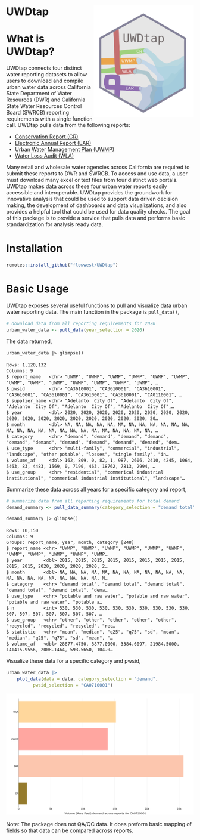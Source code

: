 # UWDtap <a href='https://FlowWest.github.io/UWDtap'><img src='man/figures/logo.png' align="right" height="300" style="float:right; height:300px;"/></a> 

# What is UWDtap?
UWDtap connects four distinct water reporting datasets to allow users to download and compile urban water data across California State Department of Water Resources (DWR) and California State Water Resources Control Board (SWRCB) reporting requirements with a single function call. UWDtap pulls data from the following reports:

* [Conservation Report (CR)](https://data.ca.gov/dataset/drinking-water-public-water-system-operations-monthly-water-production-and-conservation-information)
* [Electronic Annual Report (EAR)](https://www.waterboards.ca.gov/drinking_water/certlic/drinkingwater/eardata.html)
* [Urban Water Management Plan (UWMP)](https://wuedata.water.ca.gov/)
* [Water Loss Audit (WLA)](https://wuedata.water.ca.gov/public/awwa_data_export/water_audit_data_conv_to_af.xls)

Many retail and wholesale water agencies across California are required to submit these reports to DWR and SWRCB. To access and use data, a user must download many excel or text files from four distinct web portals. UWDtap makes data across these four urban water reports easily accessible and interoperable. UWDtap provides the groundwork for innovative analysis that could be used to support data driven decision making, the development of dashboards and data visualizations, and also provides a helpful tool that could be used for data quality checks.  The goal of this package is to provide a service that pulls data and performs basic standardization for analysis ready data.


# Installation

```r 
remotes::install_github("flowwest/UWDtap")
```

# Basic Usage 

UWDtap exposes several useful functions to pull and visualize data urban water reporting data. 
The main function in the package is `pull_data()`, 

```r 
# download data from all reporting requirements for 2020
urban_water_data <- pull_data(year_selection = 2020)
```

The data returned,

```
urban_water_data |> glimpse()

Rows: 1,120,132
Columns: 9
$ report_name   <chr> "UWMP", "UWMP", "UWMP", "UWMP", "UWMP", "UWMP", "UWMP", "UWMP", "UWMP", "UWMP", "UWMP", "UWMP", "UWMP", …
$ pwsid         <chr> "CA3610001", "CA3610001", "CA3610001", "CA3610001", "CA3610001", "CA3610001", "CA3610001", "CA0110001", …
$ supplier_name <chr> "Adelanto  City Of", "Adelanto  City Of", "Adelanto  City Of", "Adelanto  City Of", "Adelanto  City Of",…
$ year          <dbl> 2020, 2020, 2020, 2020, 2020, 2020, 2020, 2020, 2020, 2020, 2020, 2020, 2020, 2020, 2020, 2020, 2020, 20…
$ month         <dbl> NA, NA, NA, NA, NA, NA, NA, NA, NA, NA, NA, NA, NA, NA, NA, NA, NA, NA, NA, NA, NA, NA, NA, NA, NA, NA, …
$ category      <chr> "demand", "demand", "demand", "demand", "demand", "demand", "demand", "demand", "demand", "demand", "dem…
$ use_type      <chr> "multi-family", "commercial", "industrial", "landscape", "other potable", "losses", "single family", "in…
$ volume_af     <dbl> 162, 809, 0, 82, 1, 987, 2606, 2410, 4245, 1064, 5463, 83, 4483, 1569, 0, 7190, 463, 18762, 7813, 2994, …
$ use_group     <chr> "residential", "commerical industrial institutional", "commerical industrial institutional", "landscape"…
```

Summarize these data across all years for a specific category and report,

```r
# summarize data from all reporting requirements for total demand
demand_summary <- pull_data_summary(category_selection = "demand total")
```

```
demand_summary |> glimpse()

Rows: 10,150
Columns: 9
Groups: report_name, year, month, category [248]
$ report_name <chr> "UWMP", "UWMP", "UWMP", "UWMP", "UWMP", "UWMP", "UWMP", "UWMP", "UWMP", "UWMP", "UWMP…
$ year        <dbl> 2015, 2015, 2015, 2015, 2015, 2015, 2015, 2015, 2015, 2015, 2020, 2020, 2020, 2020, 2…
$ month       <dbl> NA, NA, NA, NA, NA, NA, NA, NA, NA, NA, NA, NA, NA, NA, NA, NA, NA, NA, NA, NA, NA, N…
$ category    <chr> "demand total", "demand total", "demand total", "demand total", "demand total", "dema…
$ use_type    <chr> "potable and raw water", "potable and raw water", "potable and raw water", "potable a…
$ n           <int> 530, 530, 530, 530, 530, 530, 530, 530, 530, 530, 507, 507, 507, 507, 507, 507, 507, …
$ use_group   <chr> "other", "other", "other", "other", "other", "recycled", "recycled", "recycled", "rec…
$ statistic   <chr> "mean", "median", "q25", "q75", "sd", "mean", "median", "q25", "q75", "sd", "mean", "…
$ volume_af   <dbl> 28877.4750, 8877.0000, 3384.6097, 21984.5000, 141415.9556, 2008.1464, 593.5650, 104.0…
```


Visualize these data for a specific category and pwsid,

```r 
urban_water_data |> 
    plot_data(data = data, category_selection = "demand", 
          pwsid_selection = "CA0710001")
```

![](https://github.com/FlowWest/UWDtap/blob/main/man/figures/demand_plot.png)

Note: The package does not QA/QC data. It does preform basic mapping of fields so that data can be compared across reports.

  
  
